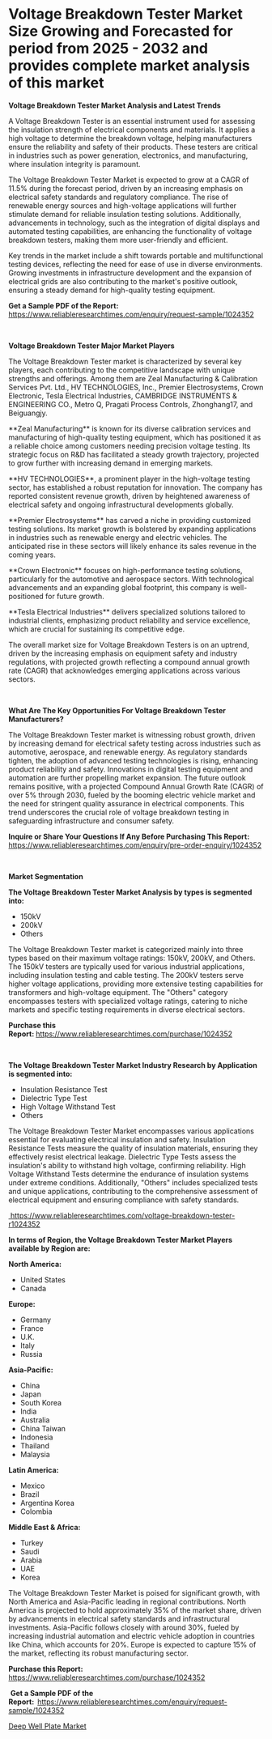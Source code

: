 <p><h1>Voltage Breakdown Tester Market Size Growing and Forecasted for period from 2025 - 2032 and provides complete market analysis of this market</h1></p><p><strong>Voltage Breakdown Tester Market Analysis and Latest Trends</strong></p>
<p><p>A Voltage Breakdown Tester is an essential instrument used for assessing the insulation strength of electrical components and materials. It applies a high voltage to determine the breakdown voltage, helping manufacturers ensure the reliability and safety of their products. These testers are critical in industries such as power generation, electronics, and manufacturing, where insulation integrity is paramount.</p><p>The Voltage Breakdown Tester Market is expected to grow at a CAGR of 11.5% during the forecast period, driven by an increasing emphasis on electrical safety standards and regulatory compliance. The rise of renewable energy sources and high-voltage applications will further stimulate demand for reliable insulation testing solutions. Additionally, advancements in technology, such as the integration of digital displays and automated testing capabilities, are enhancing the functionality of voltage breakdown testers, making them more user-friendly and efficient.</p><p>Key trends in the market include a shift towards portable and multifunctional testing devices, reflecting the need for ease of use in diverse environments. Growing investments in infrastructure development and the expansion of electrical grids are also contributing to the market's positive outlook, ensuring a steady demand for high-quality testing equipment.</p></p>
<p><strong>Get a Sample PDF of the Report:&nbsp;</strong> <a href="https://www.reliableresearchtimes.com/enquiry/request-sample/1024352?utm_campaign=1420&utm_medium=2&utm_source=Github&utm_content=ia&utm_term=05032025&utm_id=voltage-breakdown-tester">https://www.reliableresearchtimes.com/enquiry/request-sample/1024352</a></p>
<p>&nbsp;</p>
<p><strong>Voltage Breakdown Tester Major Market Players</strong></p>
<p><p>The Voltage Breakdown Tester market is characterized by several key players, each contributing to the competitive landscape with unique strengths and offerings. Among them are Zeal Manufacturing & Calibration Services Pvt. Ltd., HV TECHNOLOGIES, Inc., Premier Electrosystems, Crown Electronic, Tesla Electrical Industries, CAMBRIDGE INSTRUMENTS & ENGINEERING CO., Metro Q, Pragati Process Controls, Zhonghang17, and Beiguangjy.</p><p>**Zeal Manufacturing** is known for its diverse calibration services and manufacturing of high-quality testing equipment, which has positioned it as a reliable choice among customers needing precision voltage testing. Its strategic focus on R&D has facilitated a steady growth trajectory, projected to grow further with increasing demand in emerging markets.</p><p>**HV TECHNOLOGIES**, a prominent player in the high-voltage testing sector, has established a robust reputation for innovation. The company has reported consistent revenue growth, driven by heightened awareness of electrical safety and ongoing infrastructural developments globally.</p><p>**Premier Electrosystems** has carved a niche in providing customized testing solutions. Its market growth is bolstered by expanding applications in industries such as renewable energy and electric vehicles. The anticipated rise in these sectors will likely enhance its sales revenue in the coming years.</p><p>**Crown Electronic** focuses on high-performance testing solutions, particularly for the automotive and aerospace sectors. With technological advancements and an expanding global footprint, this company is well-positioned for future growth.</p><p>**Tesla Electrical Industries** delivers specialized solutions tailored to industrial clients, emphasizing product reliability and service excellence, which are crucial for sustaining its competitive edge.</p><p>The overall market size for Voltage Breakdown Testers is on an uptrend, driven by the increasing emphasis on equipment safety and industry regulations, with projected growth reflecting a compound annual growth rate (CAGR) that acknowledges emerging applications across various sectors.</p></p>
<p>&nbsp;</p>
<p><strong>What Are The Key Opportunities For Voltage Breakdown Tester Manufacturers?</strong></p>
<p><p>The Voltage Breakdown Tester market is witnessing robust growth, driven by increasing demand for electrical safety testing across industries such as automotive, aerospace, and renewable energy. As regulatory standards tighten, the adoption of advanced testing technologies is rising, enhancing product reliability and safety. Innovations in digital testing equipment and automation are further propelling market expansion. The future outlook remains positive, with a projected Compound Annual Growth Rate (CAGR) of over 5% through 2030, fueled by the booming electric vehicle market and the need for stringent quality assurance in electrical components. This trend underscores the crucial role of voltage breakdown testing in safeguarding infrastructure and consumer safety.</p></p>
<p><strong>Inquire or Share Your Questions If Any Before Purchasing This Report:</strong> <a href="https://www.reliableresearchtimes.com/enquiry/pre-order-enquiry/1024352?utm_campaign=1420&utm_medium=2&utm_source=Github&utm_content=ia&utm_term=05032025&utm_id=voltage-breakdown-tester">https://www.reliableresearchtimes.com/enquiry/pre-order-enquiry/1024352</a></p>
<p>&nbsp;</p>
<p><strong>Market Segmentation</strong></p>
<p><strong>The Voltage Breakdown Tester Market Analysis by types is segmented into:</strong></p>
<p><ul><li>150kV</li><li>200kV</li><li>Others</li></ul></p>
<p><p>The Voltage Breakdown Tester market is categorized mainly into three types based on their maximum voltage ratings: 150kV, 200kV, and Others. The 150kV testers are typically used for various industrial applications, including insulation testing and cable testing. The 200kV testers serve higher voltage applications, providing more extensive testing capabilities for transformers and high-voltage equipment. The "Others" category encompasses testers with specialized voltage ratings, catering to niche markets and specific testing requirements in diverse electrical sectors.</p></p>
<p><strong>Purchase this Report:&nbsp;</strong><a href="https://www.reliableresearchtimes.com/purchase/1024352?utm_campaign=1420&utm_medium=2&utm_source=Github&utm_content=ia&utm_term=05032025&utm_id=voltage-breakdown-tester">https://www.reliableresearchtimes.com/purchase/1024352</a></p>
<p>&nbsp;</p>
<p><strong>The Voltage Breakdown Tester Market Industry Research by Application is segmented into:</strong></p>
<p><ul><li>Insulation Resistance Test</li><li>Dielectric Type Test</li><li>High Voltage Withstand Test</li><li>Others</li></ul></p>
<p><p>The Voltage Breakdown Tester Market encompasses various applications essential for evaluating electrical insulation and safety. Insulation Resistance Tests measure the quality of insulation materials, ensuring they effectively resist electrical leakage. Dielectric Type Tests assess the insulation's ability to withstand high voltage, confirming reliability. High Voltage Withstand Tests determine the endurance of insulation systems under extreme conditions. Additionally, "Others" includes specialized tests and unique applications, contributing to the comprehensive assessment of electrical equipment and ensuring compliance with safety standards.</p></p>
<p><a href="https://www.reliableresearchtimes.com/voltage-breakdown-tester-r1024352?utm_campaign=1420&utm_medium=2&utm_source=Github&utm_content=ia&utm_term=05032025&utm_id=voltage-breakdown-tester">&nbsp;https://www.reliableresearchtimes.com/voltage-breakdown-tester-r1024352</a></p>
<p><strong>In terms of Region, the Voltage Breakdown Tester Market Players available by Region are:</strong></p>
<p>
    <p> <strong> North America: </strong>
        <ul>
            <li>United States</li>
            <li>Canada</li>
        </ul>
        </p> 
    <p> <strong> Europe: </strong>
        <ul>
            <li>Germany</li>
            <li>France</li>
            <li>U.K.</li>
            <li>Italy</li>
            <li>Russia</li>
        </ul>
        </p> 
    <p> <strong> Asia-Pacific: </strong>
        <ul>
            <li>China</li>
            <li>Japan</li>
            <li>South Korea</li>
            <li>India</li>
            <li>Australia</li>
            <li>China Taiwan</li>
            <li>Indonesia</li>
            <li>Thailand</li>
            <li>Malaysia</li>
        </ul>
        </p> 
    <p> <strong> Latin America: </strong>
        <ul>
            <li>Mexico</li>
            <li>Brazil</li>
            <li>Argentina Korea</li>
            <li>Colombia</li>
        </ul>
        </p> 
    <p> <strong> Middle East & Africa: </strong>
        <ul>
            <li>Turkey</li>
            <li>Saudi</li>
            <li>Arabia</li>
            <li>UAE</li>
            <li>Korea</li>
        </ul>
    </p>
    </p>
<p><p>The Voltage Breakdown Tester Market is poised for significant growth, with North America and Asia-Pacific leading in regional contributions. North America is projected to hold approximately 35% of the market share, driven by advancements in electrical safety standards and infrastructural investments. Asia-Pacific follows closely with around 30%, fueled by increasing industrial automation and electric vehicle adoption in countries like China, which accounts for 20%. Europe is expected to capture 15% of the market, reflecting its robust manufacturing sector.</p></p>
<p><strong>Purchase this Report: </strong><a href="https://www.reliableresearchtimes.com/purchase/1024352?utm_campaign=1420&utm_medium=2&utm_source=Github&utm_content=ia&utm_term=05032025&utm_id=voltage-breakdown-tester">https://www.reliableresearchtimes.com/purchase/1024352</a></p>
<p>&nbsp;<strong>Get a Sample PDF of the Report:&nbsp;&nbsp;</strong><a href="https://www.reliableresearchtimes.com/enquiry/request-sample/1024352?utm_campaign=1420&utm_medium=2&utm_source=Github&utm_content=ia&utm_term=05032025&utm_id=voltage-breakdown-tester">https://www.reliableresearchtimes.com/enquiry/request-sample/1024352</a></p>
<p><strong></strong></p>
<p><p><a href="https://github.com/ryanbell8967/Market-Research-Report-List-1/blob/main/deep-well-plate-market.md?utm_campaign=1420&utm_medium=2&utm_source=Github&utm_content=ia&utm_term=05032025&utm_id=voltage-breakdown-tester">Deep Well Plate Market</a></p></p>